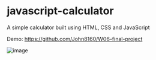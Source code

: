 # javascript-calculator
A simple calculator built using HTML, CSS and JavaScript

Demo: https://github.com/John8160/W06-final-project

![image](https://user-images.githubusercontent.com/47948084/153292695-9af247e2-2bd5-476f-8567-dbaa2bf50cd1.png)
